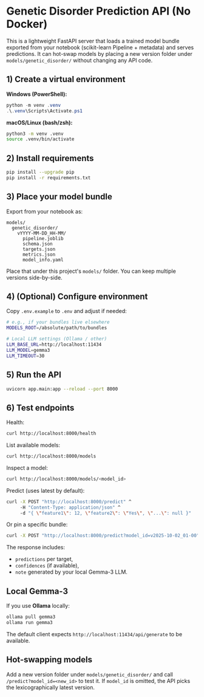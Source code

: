 # Genetic Disorder Prediction API (No Docker)

This is a lightweight FastAPI server that loads a trained model bundle exported from your notebook
(scikit-learn Pipeline + metadata) and serves predictions. It can hot-swap models by placing a new
version folder under `models/genetic_disorder/` without changing any API code.

## 1) Create a virtual environment

**Windows (PowerShell):**
```powershell
python -m venv .venv
.\.venv\Scripts\Activate.ps1
```

**macOS/Linux (bash/zsh):**
```bash
python3 -m venv .venv
source .venv/bin/activate
```

## 2) Install requirements
```bash
pip install --upgrade pip
pip install -r requirements.txt
```

## 3) Place your model bundle
Export from your notebook as:
```
models/
  genetic_disorder/
    vYYYY-MM-DD_HH-MM/
      pipeline.joblib
      schema.json
      targets.json
      metrics.json
      model_info.yaml
```
Place that under this project's `models/` folder. You can keep multiple versions side-by-side.

## 4) (Optional) Configure environment
Copy `.env.example` to `.env` and adjust if needed:
```bash
# e.g., if your bundles live elsewhere
MODELS_ROOT=/absolute/path/to/bundles

# Local LLM settings (Ollama / other)
LLM_BASE_URL=http://localhost:11434
LLM_MODEL=gemma3
LLM_TIMEOUT=30
```

## 5) Run the API
```bash
uvicorn app.main:app --reload --port 8000
```

## 6) Test endpoints

Health:
```bash
curl http://localhost:8000/health
```

List available models:
```bash
curl http://localhost:8000/models
```

Inspect a model:
```bash
curl http://localhost:8000/models/<model_id>
```

Predict (uses latest by default):
```bash
curl -X POST "http://localhost:8000/predict" ^
     -H "Content-Type: application/json" ^
     -d "{ \"feature1\": 12, \"feature2\": \"Yes\", \"...\": null }"
```
Or pin a specific bundle:
```bash
curl -X POST "http://localhost:8000/predict?model_id=v2025-10-02_01-00"          -H "Content-Type: application/json"          -d '{ "feature1": 12, "feature2": "Yes", "...": null }'
```

The response includes:
- `predictions` per target,
- `confidences` (if available),
- `note` generated by your local Gemma-3 LLM.

## Local Gemma-3
If you use **Ollama** locally:
```bash
ollama pull gemma3
ollama run gemma3
```
The default client expects `http://localhost:11434/api/generate` to be available.

## Hot-swapping models
Add a new version folder under `models/genetic_disorder/` and call `/predict?model_id=<new_id>`
to test it. If `model_id` is omitted, the API picks the lexicographically latest version.
